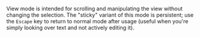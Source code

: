 View mode is intended for scrolling and manipulating the view without changing
the selection. The "sticky" variant of this mode is persistent; use the
`Escape` key to return to normal mode after usage (useful when you're simply
looking over text and not actively editing it).
